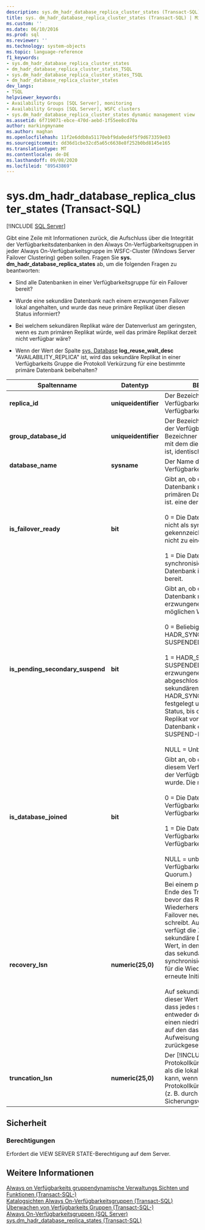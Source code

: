 ```yaml
---
description: sys.dm_hadr_database_replica_cluster_states (Transact-SQL)
title: sys. dm_hadr_database_replica_cluster_states (Transact-SQL) | Microsoft-Dokumentation
ms.custom: ''
ms.date: 06/10/2016
ms.prod: sql
ms.reviewer: ''
ms.technology: system-objects
ms.topic: language-reference
f1_keywords:
- sys.dm_hadr_database_replica_cluster_states
- dm_hadr_database_replica_cluster_states_TSQL
- sys.dm_hadr_database_replica_cluster_states_TSQL
- dm_hadr_database_replica_cluster_states
dev_langs:
- TSQL
helpviewer_keywords:
- Availability Groups [SQL Server], monitoring
- Availability Groups [SQL Server], WSFC clusters
- sys.dm_hadr_database_replica_cluster_states dynamic management view
ms.assetid: 6f719071-ebce-470d-aebd-1f55ee8cd70a
author: markingmyname
ms.author: maghan
ms.openlocfilehash: 11f2e6ddb0a51170ebf9da0ed4f5f9d673359e03
ms.sourcegitcommit: dd36d1cbe32cd5a65c6638e8f252b0bd8145e165
ms.translationtype: MT
ms.contentlocale: de-DE
ms.lasthandoff: 09/08/2020
ms.locfileid: "89543869"
---
```

# <a name="sysdm_hadr_database_replica_cluster_states-transact-sql"></a>sys.dm_hadr_database_replica_cluster_states (Transact-SQL)
[!INCLUDE [SQL Server](../../includes/applies-to-version/sqlserver.md)]

  Gibt eine Zeile mit Informationen zurück, die Aufschluss über die Integrität der Verfügbarkeitsdatenbanken in den Always On-Verfügbarkeitsgruppen in jeder Always On-Verfügbarkeitsgruppe im WSFC-Cluster (Windows Server Failover Clustering) geben sollen. Fragen Sie **sys. dm_hadr_database_replica_states** ab, um die folgenden Fragen zu beantworten:  
  
-   Sind alle Datenbanken in einer Verfügbarkeitsgruppe für ein Failover bereit?  
  
-   Wurde eine sekundäre Datenbank nach einem erzwungenen Failover lokal angehalten, und wurde das neue primäre Replikat über diesen Status informiert?  
  
-   Bei welchem sekundären Replikat wäre der Datenverlust am geringsten, wenn es zum primären Replikat würde, weil das primäre Replikat derzeit nicht verfügbar wäre?  
  
-   Wenn der Wert der Spalte [sys. Database](~/relational-databases/system-catalog-views/sys-databases-transact-sql.md)   **log_reuse_wait_desc** "AVAILABILITY_REPLICA" ist, wird das sekundäre Replikat in einer Verfügbarkeits Gruppe die Protokoll Verkürzung für eine bestimmte primäre Datenbank beibehalten?  
   
|Spaltenname|Datentyp|BESCHREIBUNG|  
|-----------------|---------------|-----------------|  
|**replica_id**|**uniqueidentifier**|Der Bezeichner des Verfügbarkeitsreplikats in der Verfügbarkeitsgruppe.|  
|**group_database_id**|**uniqueidentifier**|Der Bezeichner der Datenbank in der Verfügbarkeitsgruppe. Dieser Bezeichner ist auf jedem Replikat, mit dem diese Datenbank verknüpft ist, identisch.|  
|**database_name**|**sysname**|Der Name der Datenbank, die zur Verfügbarkeitsgruppe gehört.|  
|**is_failover_ready**|**bit**|Gibt an, ob die sekundäre Datenbank mit der entsprechenden primären Datenbank synchronisiert ist. eine der folgenden:<br /><br /> 0 = Die Datenbank ist im Cluster nicht als synchronisiert gekennzeichnet. Die Datenbank ist nicht zu einem Failover bereit.<br /><br /> 1 = Die Datenbank ist im Cluster als synchronisiert gekennzeichnet. Die Datenbank ist zu einem Failover bereit.|  
|**is_pending_secondary_suspend**|**bit**|Gibt an, ob das Anhalten der Datenbank nach einem erzwungenen Failover ansteht. Die möglichen Werte sind:<br /><br /> 0 = Beliebiger Status außer HADR_SYNCHRONIZED_ SUSPENDED.<br /><br /> 1 = HADR_SYNCHRONIZED_ SUSPENDED. Wenn ein erzwungenes Failover abgeschlossen wird, wird jede der sekundären Datenbanken auf HADR_SYNCHONIZED_SUSPENDED festgelegt und bleibt in diesem Status, bis das neue primäre Replikat von dieser sekundären Datenbank eine Bestätigung für die SUSPEND-Meldung empfängt.<br /><br /> NULL = Unbekannt (kein Quorum)|  
|**is_database_joined**|**bit**|Gibt an, ob die Datenbank auf diesem Verfügbarkeitsreplikat mit der Verfügbarkeitsgruppe verknüpft wurde. Die möglichen Werte sind:<br /><br /> 0 = Die Datenbank ist nicht mit der Verfügbarkeitsgruppe auf diesem Verfügbarkeitsreplikat verknüpft.<br /><br /> 1 = Die Datenbank ist mit der Verfügbarkeitsgruppe auf diesem Verfügbarkeitsreplikat verknüpft.<br /><br /> NULL = unbekannt (Das Verfügbarkeitsreplikat hat kein Quorum.)|  
|**recovery_lsn**|**numeric(25,0)**|Bei einem primären Replikat das Ende des Transaktionsprotokolls, bevor das Replikat nach einer Wiederherstellung oder einem Failover neue Protokolldatensätze schreibt. Auf dem primären Replikat verfügt die Zeile für eine bestimmte sekundäre Datenbank über den Wert, in den das primäre Replikat das sekundäre Replikat synchronisieren soll (also der Wert für die Wiederherstellung und erneute Initialisierung).<br /><br /> Auf sekundären Replikaten ist dieser Wert NULL. Beachten Sie, dass jedes sekundäre Replikat entweder den MAX-Wert oder einen niedrigeren Wert aufweist, auf den das sekundäre Replikat auf Aufweisung des primären Replikats zurückgesetzt werden soll.|  
|**truncation_lsn**|**numeric(25,0)**|Der [!INCLUDE[ssHADR](../../includes/sshadr-md.md)]-Protokollkürzungswert, der höher als die lokale Kürzungs-LSN sein kann, wenn die lokale Protokollkürzung blockiert wird (z. B. durch einen Sicherungsvorgang).|  
  
## <a name="security"></a>Sicherheit  
  
### <a name="permissions"></a>Berechtigungen  
 Erfordert die VIEW SERVER STATE-Berechtigung auf dem Server.  
  
## <a name="see-also"></a>Weitere Informationen  
 [Always on Verfügbarkeits gruppendynamische Verwaltungs Sichten und Funktionen &#40;Transact-SQL-&#41;](../../relational-databases/system-dynamic-management-views/always-on-availability-groups-dynamic-management-views-functions.md)   
 [Katalogsichten Always On-Verfügbarkeitsgruppen &#40;Transact-SQL&#41;](../../relational-databases/system-catalog-views/always-on-availability-groups-catalog-views-transact-sql.md)   
 [Überwachen von Verfügbarkeits Gruppen &#40;Transact-SQL-&#41;](../../database-engine/availability-groups/windows/monitor-availability-groups-transact-sql.md)   
 [Always On-Verfügbarkeitsgruppen &#40;SQL Server&#41;](../../database-engine/availability-groups/windows/always-on-availability-groups-sql-server.md)   
 [sys.dm_hadr_database_replica_states &#40;Transact-SQL&#41;](../../relational-databases/system-dynamic-management-views/sys-dm-hadr-database-replica-states-transact-sql.md)  
  
  
